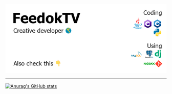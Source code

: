 <img src="https://raw.githubusercontent.com/FeedokTV/FeedokTV/main/README.png">
<hr>

[![Anurag's GitHub stats](https://github-readme-stats.vercel.app/api?username=FeedokTV)](https://github.com/anuraghazra/github-readme-stats)
